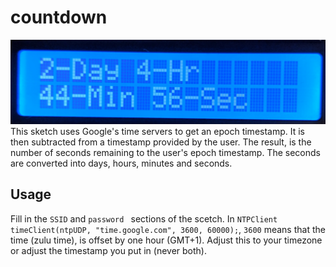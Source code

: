 # countdown
![img](image.jpg)  
This sketch uses Google's time servers to get an epoch timestamp. It is then subtracted from a timestamp provided by the user. The result, is the number of seconds remaining to the user's epoch timestamp. The seconds are converted into days, hours, minutes and seconds.  
## Usage
Fill in the `SSID` and `password ` sections of the scetch. In `NTPClient timeClient(ntpUDP, "time.google.com", 3600, 60000);`, `3600` means that the time (zulu time), is offset by one hour (GMT+1). Adjust this to your timezone or adjust the timestamp you put in (never both).
